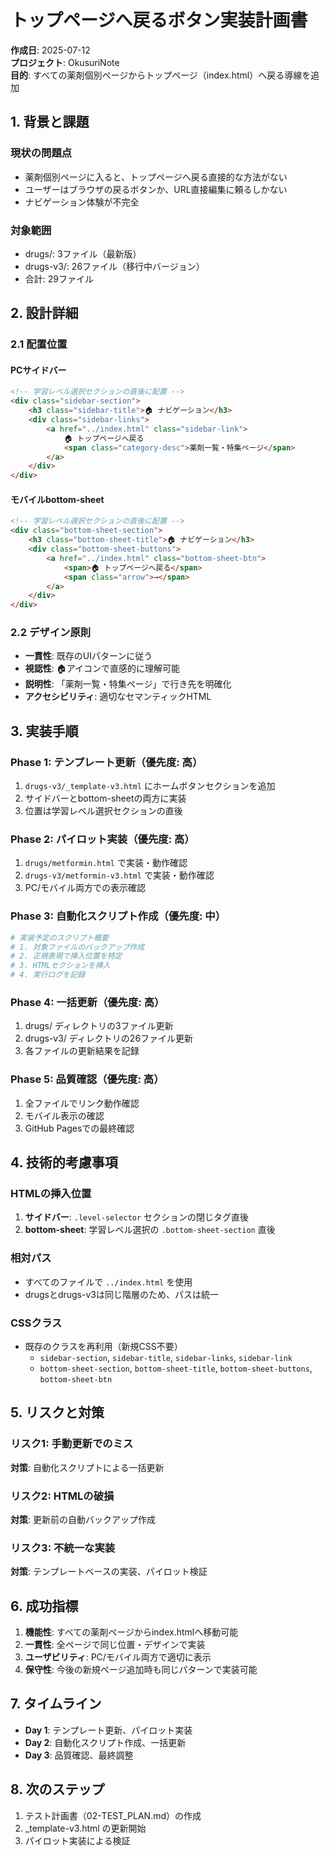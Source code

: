 # トップページへ戻るボタン実装計画書

**作成日**: 2025-07-12  
**プロジェクト**: OkusuriNote  
**目的**: すべての薬剤個別ページからトップページ（index.html）へ戻る導線を追加

## 1. 背景と課題

### 現状の問題点
- 薬剤個別ページに入ると、トップページへ戻る直接的な方法がない
- ユーザーはブラウザの戻るボタンか、URL直接編集に頼るしかない
- ナビゲーション体験が不完全

### 対象範囲
- drugs/: 3ファイル（最新版）
- drugs-v3/: 26ファイル（移行中バージョン）
- 合計: 29ファイル

## 2. 設計詳細

### 2.1 配置位置

#### PCサイドバー
```html
<!-- 学習レベル選択セクションの直後に配置 -->
<div class="sidebar-section">
    <h3 class="sidebar-title">🏠 ナビゲーション</h3>
    <div class="sidebar-links">
        <a href="../index.html" class="sidebar-link">
            🏠 トップページへ戻る
            <span class="category-desc">薬剤一覧・特集ページ</span>
        </a>
    </div>
</div>
```

#### モバイルbottom-sheet
```html
<!-- 学習レベル選択セクションの直後に配置 -->
<div class="bottom-sheet-section">
    <h3 class="bottom-sheet-title">🏠 ナビゲーション</h3>
    <div class="bottom-sheet-buttons">
        <a href="../index.html" class="bottom-sheet-btn">
            <span>🏠 トップページへ戻る</span>
            <span class="arrow">→</span>
        </a>
    </div>
</div>
```

### 2.2 デザイン原則
- **一貫性**: 既存のUIパターンに従う
- **視認性**: 🏠アイコンで直感的に理解可能
- **説明性**: 「薬剤一覧・特集ページ」で行き先を明確化
- **アクセシビリティ**: 適切なセマンティックHTML

## 3. 実装手順

### Phase 1: テンプレート更新（優先度: 高）
1. `drugs-v3/_template-v3.html` にホームボタンセクションを追加
2. サイドバーとbottom-sheetの両方に実装
3. 位置は学習レベル選択セクションの直後

### Phase 2: パイロット実装（優先度: 高）
1. `drugs/metformin.html` で実装・動作確認
2. `drugs-v3/metformin-v3.html` で実装・動作確認
3. PC/モバイル両方での表示確認

### Phase 3: 自動化スクリプト作成（優先度: 中）
```bash
# 実装予定のスクリプト概要
# 1. 対象ファイルのバックアップ作成
# 2. 正規表現で挿入位置を特定
# 3. HTMLセクションを挿入
# 4. 実行ログを記録
```

### Phase 4: 一括更新（優先度: 高）
1. drugs/ ディレクトリの3ファイル更新
2. drugs-v3/ ディレクトリの26ファイル更新
3. 各ファイルの更新結果を記録

### Phase 5: 品質確認（優先度: 高）
1. 全ファイルでリンク動作確認
2. モバイル表示の確認
3. GitHub Pagesでの最終確認

## 4. 技術的考慮事項

### HTMLの挿入位置
1. **サイドバー**: `.level-selector` セクションの閉じタグ直後
2. **bottom-sheet**: 学習レベル選択の `.bottom-sheet-section` 直後

### 相対パス
- すべてのファイルで `../index.html` を使用
- drugsとdrugs-v3は同じ階層のため、パスは統一

### CSSクラス
- 既存のクラスを再利用（新規CSS不要）
  - `sidebar-section`, `sidebar-title`, `sidebar-links`, `sidebar-link`
  - `bottom-sheet-section`, `bottom-sheet-title`, `bottom-sheet-buttons`, `bottom-sheet-btn`

## 5. リスクと対策

### リスク1: 手動更新でのミス
**対策**: 自動化スクリプトによる一括更新

### リスク2: HTMLの破損
**対策**: 更新前の自動バックアップ作成

### リスク3: 不統一な実装
**対策**: テンプレートベースの実装、パイロット検証

## 6. 成功指標

1. **機能性**: すべての薬剤ページからindex.htmlへ移動可能
2. **一貫性**: 全ページで同じ位置・デザインで実装
3. **ユーザビリティ**: PC/モバイル両方で適切に表示
4. **保守性**: 今後の新規ページ追加時も同じパターンで実装可能

## 7. タイムライン

- **Day 1**: テンプレート更新、パイロット実装
- **Day 2**: 自動化スクリプト作成、一括更新
- **Day 3**: 品質確認、最終調整

## 8. 次のステップ

1. テスト計画書（02-TEST_PLAN.md）の作成
2. _template-v3.html の更新開始
3. パイロット実装による検証